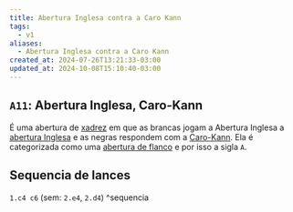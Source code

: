```yaml
---
title: Abertura Inglesa contra a Caro Kann
tags:
  - v1
aliases:
  - Abertura Inglesa contra a Caro Kann
created_at: 2024-07-26T13:21:33-03:00
updated_at: 2024-10-08T15:10:40-03:00
---
```


## `A11`: Abertura Inglesa, Caro-Kann

É uma abertura de [xadrez](../../../../sementes/2024/07/06/Xadrez.md) em que as brancas jogam a Abertura Inglesa a [abertura Inglesa](Xadrez_Abertura_Inglesa.md) e as negras respondem com a [Caro-Kann](Xadrez_Caro_Kann.md). Ela é categorizada como uma [abertura de flanco](Xadrez_Aberturas_de_flanco.md) e por isso a sigla `A`.

## Sequencia de lances
`1.c4 c6` (sem: `2.e4`, `2.d4`) ^sequencia